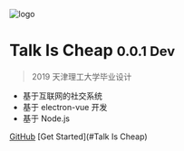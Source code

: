 ![logo](_media/icon.svg)

# Talk Is Cheap <small>0.0.1 Dev</small>

> 2019 天津理工大学毕业设计

- 基于互联网的社交系统
- 基于 electron-vue 开发
- 基于 Node.js


[GitHub](https://github.com/miya-yang/talk_is_cheap)
[Get Started](#Talk Is Cheap)